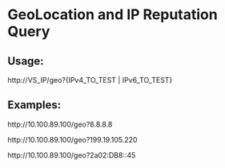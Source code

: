 
# GeoLocation and IP Reputation Query

## Usage:
http://VS_IP/geo?{IPv4_TO_TEST | IPv6_TO_TEST}

## Examples:
http://<i></i>10.100.89.100/geo?8.8.8.8

http://<i></i>10.100.89.100/geo?199.19.105.220

http://<i></i>10.100.89.100/geo?2a02:DB8::45
